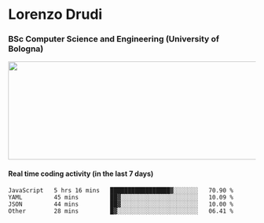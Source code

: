 # Lorenzo Drudi
### BSc Computer Science and Engineering (University of Bologna)

<img src="https://github-readme-stats.vercel.app/api?username=LorenzoDrudi&count_private=true&show_icons=true&theme=gruvbox" height=200px width=550px>

<!---Use wakatime plugins to track the coding time--->
#### Real time coding activity (in the last 7 days)
<!--START_SECTION:waka-->

```text
JavaScript   5 hrs 16 mins   █████████████████▓░░░░░░░   70.90 %
YAML         45 mins         ██▓░░░░░░░░░░░░░░░░░░░░░░   10.09 %
JSON         44 mins         ██▓░░░░░░░░░░░░░░░░░░░░░░   10.00 %
Other        28 mins         █▓░░░░░░░░░░░░░░░░░░░░░░░   06.41 %
```

<!--END_SECTION:waka-->
